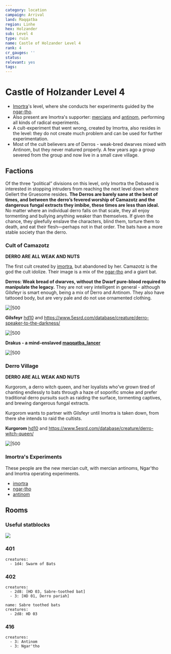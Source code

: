 ```yaml
---
category: location
campaign: Arrival
land: Maqqatba
region: Linhe
hex: Holzander
sub: Level 4
type: ruin
name: Castle of Holzander Level 4
rank: 4
cr_gauges: ''
status: 
relevant: yes
tags: 
---
```


# Castle of Holzander Level 4

- [Imortra](arrival/npcs/imortra.md)'s level, where she conducts her experiments guided by the [ngar-tho](_gm/npcCodex/statblocks/ngar-tho.md).
- Also present are Imortra's supporter: [mercians](arrival/factions/mercians.md) and [antinom](_gm/npcCodex/statblocks/antinom.md), performing all kinds of radical experiments.
- A cult-experiment that went wrong, created by Imortra, also resides in the level: they do not create much problem and can be used for further experimentation.
- Most of the cult believers are of Derros - weak-bred dwarves mixed with Antinom, but they never matured properly. A few years ago a group severed from the group and now live in a small cave village.

## Factions

Of the three “political” divisions on this level, only Imortra the Debased is interested in stopping intruders from reaching the next level down where Gellert the Gruesome resides. **The Derros are barely sane at the best of times, and between the derro’s fevered worship of Camazotz and the dangerous fungal extracts they imbibe, these times are less than ideal.** No matter where an individual derro falls on that scale, they all enjoy tormenting and bullying anything weaker than themselves. If given the chance, they gleefully enslave the characters, blind them, torture them to death, and eat their flesh—perhaps not in that order. The bats have a more stable society than the derro.
### Cult of Camazotz

**DERRO ARE ALL WEAK AND NUTS**

The first cult created by [imortra](arrival/npcs/imortra.md), but abandoned by her. Camazotz is the god the cult idolize. Their image is a mix of the [ngar-tho](_gm/npcCodex/statblocks/ngar-tho.md) and a giant bat.

**Derros: Weak bread of dwarves, without the Dwarf pure-blood required to manipulate the legacy.** They are not very intelligent in general - although Gilsfeyr is smart enough, being a mix of Derro and Antinom. They also have tattooed body, but are very pale and do not use ornamented clothing.

![|500](https://i.imgur.com/BaD4UKa.png)

**Gilsfeyr** [hd10](_gm/npcCodex/statblocks/_hd10.md) and https://www.5esrd.com/database/creature/derro-speaker-to-the-darkness/

![|500](https://i.imgur.com/F3qu52x.png)

**Drakus - a mind-enslaved [maqqatba_lancer](_gm/npcCodex/statblocks/maqqatba_lancer.md)**

![|500](https://i.imgur.com/PIfBKVI.png)

### Derro Village

**DERRO ARE ALL WEAK AND NUTS**

Kurgorom, a derro witch queen, and her loyalists who’ve grown tired of chanting endlessly to bats through a haze of soporific smoke and prefer traditional derro pursuits such as raiding the surface, tormenting captives, and brewing dangerous fungal extracts.

Kurgorom wants to partner with Gilsfeyr until Imortra is taken down, from there she intends to raid the cultists.

**Kurgorom** [hd10](_gm/npcCodex/statblocks/_hd10.md) and https://www.5esrd.com/database/creature/derro-witch-queen/

![|500](https://i.imgur.com/ZErD0da.png)

### Imortra's Experiments

These people are the new mercian cult, with mercian antinoms, Ngar'tho and Imortra operating experiments.

- [imortra](arrival/npcs/imortra.md)
- [ngar-tho](_gm/npcCodex/statblocks/ngar-tho.md)
- [antinom](_gm/npcCodex/statblocks/antinom.md)

## Rooms

### Useful statblocks

![](https://i.imgur.com/1L8H0Jl.png)


### 401

```encounter
creatures:
  - 1d4: Swarm of Bats
```

### 402

```encounter
creatures:
  - 2d8: [HD 03, Sabre-toothed bat]
  - 3: [HD 01, Derro pariah]
```

```encounter
name: Sabre toothed bats
creatures:
  - 2d8: HD 03
```

### 416

```encounter
creatures:
  - 3: Antinom
  - 3: Ngar'tho
```



